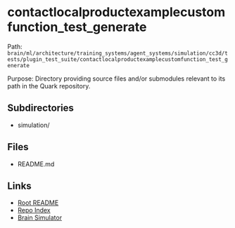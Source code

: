 # contactlocalproductexamplecustomfunction_test_generate

Path: `brain/ml/architecture/training_systems/agent_systems/simulation/cc3d/tests/plugin_test_suite/contactlocalproductexamplecustomfunction_test_generate`

Purpose: Directory providing source files and/or submodules relevant to its path in the Quark repository.

## Subdirectories
- simulation/

## Files
- README.md

## Links
- [Root README](../../../../../../../../../README.md)
- [Repo Index](../../../../../../../../../repo_index.json)
- [Brain Simulator](../../../../../../../../../brain/architecture/brain_simulator.py)
